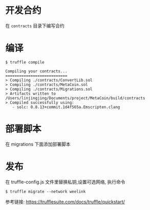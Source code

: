 # 开发合约
在 `contracts` 目录下编写合约

# 编译
```
$ truffle compile

Compiling your contracts...
===========================
> Compiling ./contracts/ConvertLib.sol
> Compiling ./contracts/MetaCoin.sol
> Compiling ./contracts/Migrations.sol
> Artifacts written to /Users/linjingjing/Documents/project/MetaCoin/build/contracts
> Compiled successfully using:
   - solc: 0.8.13+commit.1d4f565a.Emscripten.clang
```
# 部署脚本
在 migrations 下面添加部署脚本

# 发布
在 truffle-config.js 文件里替换私钥,设置可选网络,
执行命令
```
$ truffle migrate --network weelink   
```

参考链接: https://trufflesuite.com/docs/truffle/quickstart/
